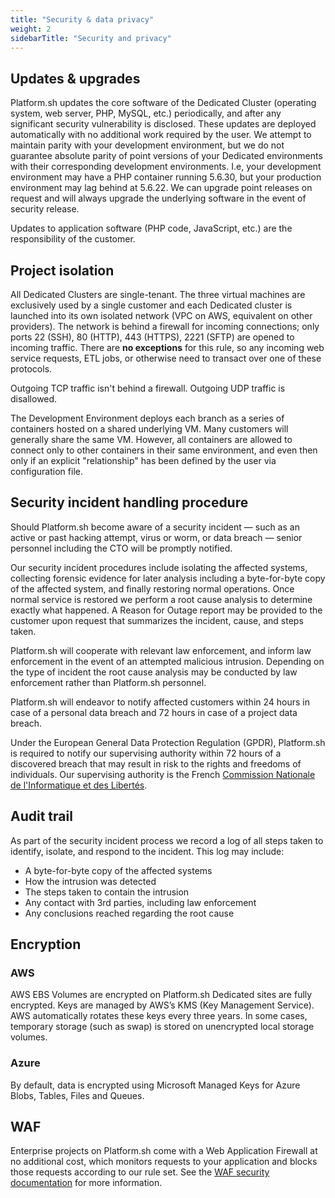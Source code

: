```yaml
---
title: "Security & data privacy"
weight: 2
sidebarTitle: "Security and privacy"
---
```


## Updates &amp; upgrades

Platform.sh updates the core software of the Dedicated Cluster (operating system, web server, PHP, MySQL, etc.) periodically, and after any significant security vulnerability is disclosed.
These updates are deployed automatically with no additional work required by the user.
We attempt to maintain parity with your development environment, but we do not guarantee absolute parity of point versions of your Dedicated environments with their corresponding development environments.
I.e, your development environment may have a PHP container running 5.6.30, but your production environment may lag behind at 5.6.22.
We can upgrade point releases on request and will always upgrade the underlying software in the event of security release.

Updates to application software (PHP code, JavaScript, etc.) are the responsibility of the customer.

## Project isolation

All Dedicated Clusters are single-tenant.
The three virtual machines are exclusively used by a single customer and each Dedicated cluster is launched into its own isolated network (VPC on AWS, equivalent on other providers).
The network is behind a firewall for incoming connections; only ports 22 (SSH), 80 (HTTP), 443 (HTTPS), 2221 (SFTP) are opened to incoming traffic.
There are **no exceptions** for this rule, so any incoming web service requests, ETL jobs, or otherwise need to transact over one of these protocols.

Outgoing TCP traffic isn't behind a firewall.
Outgoing UDP traffic is disallowed.

The Development Environment deploys each branch as a series of containers hosted on a shared underlying VM.
Many customers will generally share the same VM.
However, all containers are allowed to connect only to other containers in their same environment, and even then only if an explicit "relationship" has been defined by the user via configuration file.

## Security incident handling procedure

Should Platform.sh become aware of a security incident &mdash; such as an active or past hacking attempt, virus or worm, or data breach &mdash; senior personnel including the CTO will be promptly notified.


Our security incident procedures include isolating the affected systems, collecting forensic evidence for later analysis including a byte-for-byte copy of the affected system, and finally restoring normal operations. Once normal service is restored we perform a root cause analysis to determine exactly what happened.
A Reason for Outage report may be provided to the customer upon request that summarizes the incident, cause, and steps taken.

Platform.sh will cooperate with relevant law enforcement, and inform law enforcement in the event of an attempted malicious intrusion.
Depending on the type of incident the root cause analysis may be conducted by law enforcement rather than Platform.sh personnel.

Platform.sh will endeavor to notify affected customers within 24 hours in case of a personal data breach and 72 hours in case of a project data breach.

<!-- vale Vale.Spelling = NO -->
<!-- Spelling off because of the French-->
Under the European General Data Protection Regulation (GPDR), Platform.sh is required to notify our supervising authority within 72 hours of a discovered breach that may result in risk to the rights and freedoms of individuals.
Our supervising authority is the French [Commission Nationale de l'Informatique et des Libertés](https://www.cnil.fr/).
<!-- vale Vale.Spelling = YES -->

## Audit trail

As part of the security incident process we record a log of all steps taken to identify, isolate, and respond to the incident.
This log may include:

* A byte-for-byte copy of the affected systems
* How the intrusion was detected
* The steps taken to contain the intrusion
* Any contact with 3rd parties, including law enforcement
* Any conclusions reached regarding the root cause

## Encryption

### AWS

AWS EBS Volumes are encrypted on Platform.sh Dedicated sites are fully encrypted. Keys are managed by AWS’s KMS (Key Management Service). AWS automatically rotates these keys every three years. In some cases, temporary storage (such as swap) is stored on unencrypted local storage volumes.

### Azure

By default, data is encrypted using Microsoft Managed Keys for Azure Blobs, Tables, Files and Queues.

## WAF

Enterprise projects on Platform.sh come with a Web Application Firewall at no additional cost, which monitors requests to your application and blocks those requests according to our rule set. See the [WAF security documentation](/security/waf.md) for more information.
